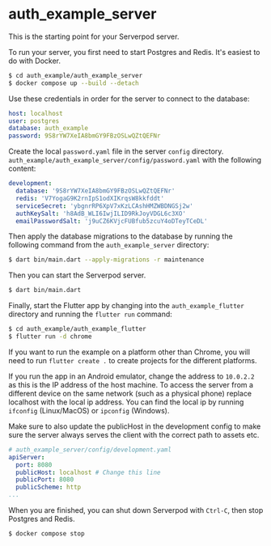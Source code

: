 # auth_example_server

This is the starting point for your Serverpod server.

To run your server, you first need to start Postgres and Redis. It's easiest to do with Docker.

```bash
$ cd auth_example/auth_example_server
$ docker compose up --build --detach
```

Use these credentials in order for the server to connect to the database:

```yaml
host: localhost
user: postgres
database: auth_example
password: 9S8rYW7XeIA8bmGY9FBzOSLwQZtQEFNr
```

Create the local `password.yaml` file in the server `config` directory. `auth_example/auth_example_server/config/password.yaml` with the following content:

```yaml
development:
  database: '9S8rYW7XeIA8bmGY9FBzOSLwQZtQEFNr'
  redis: 'V7YogaG9K2rnIpS1odXIKrqsW8kkfddt'
  serviceSecret: 'ybgnrRP6XpV7xKzLCAshHMZWBDNGSj2w'
  authKeySalt: 'h8AdB_WLI6IwjILID9RkJoyVDGL6c3XO'
  emailPasswordSalt: 'j9uCZ6KVjcFUBfub5zcuY4oDTeyTCeDL'
```

Then apply the database migrations to the database by running the following command from the `auth_example_server` directory:

```bash
$ dart bin/main.dart --apply-migrations -r maintenance
```

Then you can start the Serverpod server.

```bash
$ dart bin/main.dart
```

Finally, start the Flutter app by changing into the `auth_example_flutter` directory and running the `flutter run` command:

```bash
$ cd auth_example/auth_example_flutter
$ flutter run -d chrome
```

If you want to run the example on a platform other than Chrome, you will need to run `flutter create .` to create projects for the different platforms.

If you run the app in an Android emulator, change the address to `10.0.2.2` as this is the IP address of the host machine. To access the server from a different device on the same network (such as a physical phone) replace localhost with the local ip address. You can find the local ip by running `ifconfig` (Linux/MacOS) or `ipconfig` (Windows).

Make sure to also update the publicHost in the development config to make sure the server always serves the client with the correct path to assets etc.

```yaml
# auth_example_server/config/development.yaml
apiServer:
  port: 8080
  publicHost: localhost # Change this line
  publicPort: 8080
  publicScheme: http
...
```

When you are finished, you can shut down Serverpod with `Ctrl-C`, then stop Postgres and Redis.

```bash
$ docker compose stop
```